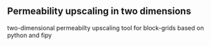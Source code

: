 ## Permeability upscaling in two dimensions

two-dimensional permeabilty upscaling tool for block-grids based on python and fipy
